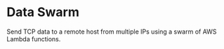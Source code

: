 # Data Swarm

Send TCP data to a remote host from multiple IPs using a swarm of AWS Lambda functions.
